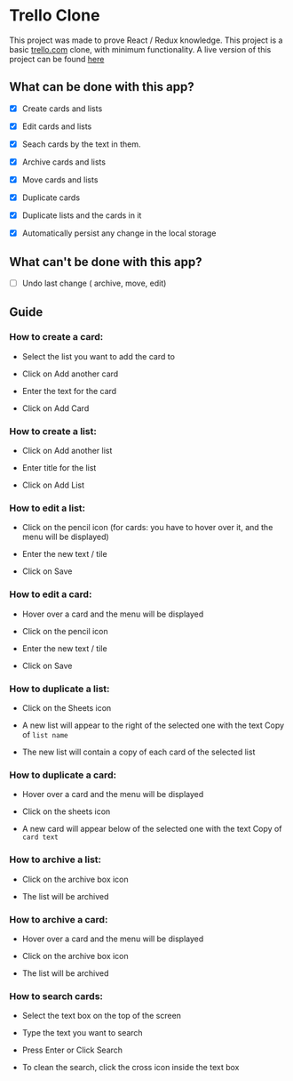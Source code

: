 # Trello Clone

This project was made to prove React / Redux knowledge.
This project is a basic [trello.com](trello.com) clone, with minimum functionality.
A live version of this project can be found [here](https://gaabmarquez.github.io/trello-clone/)

## What can be done with this app?

- [x] Create cards and lists

- [x] Edit cards and lists

- [x] Seach cards by the text in them.

- [x] Archive cards and lists

- [x] Move cards and lists

- [x] Duplicate cards

- [x] Duplicate lists and the cards in it

- [x] Automatically persist any change in the local storage

## What can't be done with this app?

- [ ] Undo last change ( archive, move, edit)

## Guide

### How to create a card:

- Select the list you want to add the card to

- Click on Add another card

- Enter the text for the card

- Click on Add Card

### How to create a list:

- Click on Add another list

- Enter title for the list

- Click on Add List

### How to edit a list:

- Click on the pencil icon (for cards: you have to hover over it, and the menu will be displayed)

- Enter the new text / tile

- Click on Save

### How to edit a card:

- Hover over a card and the menu will be displayed

- Click on the pencil icon

- Enter the new text / tile

- Click on Save

### How to duplicate a list:

- Click on the Sheets icon

- A new list will appear to the right of the selected one with the text Copy of `list name`

- The new list will contain a copy of each card of the selected list

### How to duplicate a card:

- Hover over a card and the menu will be displayed

- Click on the sheets icon

- A new card will appear below of the selected one with the text Copy of `card text`

### How to archive a list:

- Click on the archive box icon

- The list will be archived

### How to archive a card:

- Hover over a card and the menu will be displayed

- Click on the archive box icon

- The list will be archived

### How to search cards:

- Select the text box on the top of the screen

- Type the text you want to search

- Press Enter or Click Search

- To clean the search, click the cross icon inside the text box

